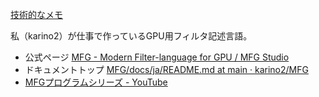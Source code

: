 [技術的なメモ](%E6%8A%80%E8%A1%93%E7%9A%84%E3%81%AA%E3%83%A1%E3%83%A2)

私（karino2）が仕事で作っているGPU用フィルタ記述言語。

- 公式ページ [MFG - Modern Filter-language for GPU / MFG Studio](https://modernfilterlanguageforgpu.org/)
- ドキュメントトップ [MFG/docs/ja/README.md at main · karino2/MFG](https://github.com/karino2/MFG/blob/main/docs/ja/README.md)
- [MFGプログラムシリーズ - YouTube](https://www.youtube.com/playlist?list=PL3J_mLcl4YCf1AHEjZO4PjdaIexukpb6e)